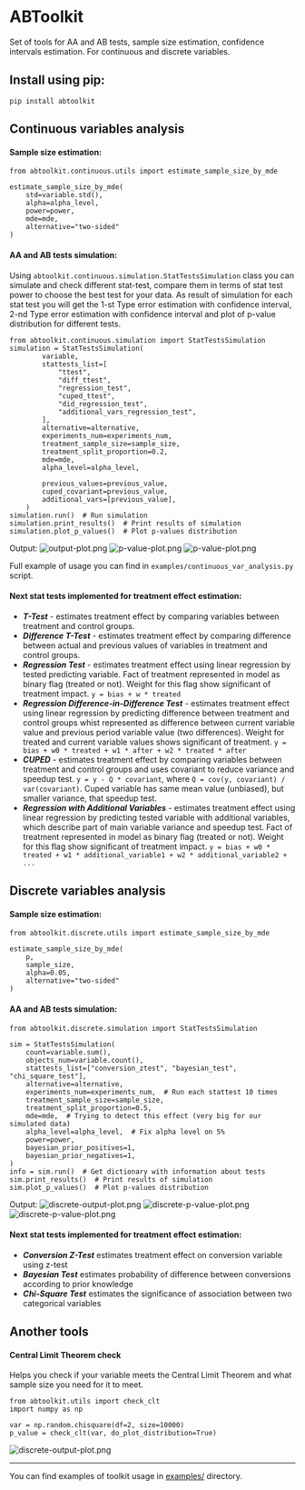 # ABToolkit
Set of tools for AA and AB tests, sample size estimation, confidence intervals estimation. 
For continuous and discrete variables.

## Install using pip:
```pip install abtoolkit```

## Continuous variables analysis
#### Sample size estimation:
```
from abtoolkit.continuous.utils import estimate_sample_size_by_mde

estimate_sample_size_by_mde(
    std=variable.std(),
    alpha=alpha_level, 
    power=power, 
    mde=mde,
    alternative="two-sided"
)
```

#### AA and AB tests simulation:
Using ```abtoolkit.continuous.simulation.StatTestsSimulation``` class you can simulate and check different stat-test, 
compare them in terms of stat test power to choose the best test for your data. As result of simulation for each 
stat test you will get the 1-st Type error estimation with confidence interval, 2-nd Type error estimation with 
confidence interval and plot of p-value distribution for different tests.

```
from abtoolkit.continuous.simulation import StatTestsSimulation
simulation = StatTestsSimulation(
        variable,
        stattests_list=[
            "ttest",
            "diff_ttest",
            "regression_test",
            "cuped_ttest",
            "did_regression_test",
            "additional_vars_regression_test",
        ],           
        alternative=alternative,
        experiments_num=experiments_num,
        treatment_sample_size=sample_size,
        treatment_split_proportion=0.2,
        mde=mde,
        alpha_level=alpha_level,

        previous_values=previous_value,
        cuped_covariant=previous_value,
        additional_vars=[previous_value],
    )
simulation.run()  # Run simulation
simulation.print_results()  # Print results of simulation
simulation.plot_p_values()  # Plot p-values distribution
```
Output:
![output-plot.png](https://raw.githubusercontent.com/nikitosl/abtoolkit/master/static%2Foutput-plot.png)
![p-value-plot.png](https://raw.githubusercontent.com/nikitosl/abtoolkit/master/static%2Fp-value-plot.png)
![p-value-plot.png](https://raw.githubusercontent.com/nikitosl/abtoolkit/master/static%2Fp-value-aa-plot.png)

Full example of usage you can find in ```examples/continuous_var_analysis.py``` script.

#### Next stat tests implemented for treatment effect estimation:
- ***T-Test*** - estimates treatment effect by comparing variables between treatment and control groups.
- ***Difference T-Test*** - estimates treatment effect by comparing difference between actual and previous values 
of variables in treatment and control groups.
- ***Regression Test*** - estimates treatment effect using linear regression by tested predicting variable. 
Fact of treatment represented in model as binary flag (treated or not). Weight for this flag show significant 
of treatment impact.
```y = bias + w * treated```
- ***Regression Difference-in-Difference Test*** - estimates treatment effect using linear regression by predicting
difference between treatment and control groups whist represented as difference between current variable value and 
previous period variable value (two differences). Weight for treated and current variable values shows 
significant of treatment. ```y = bias + w0 * treated + w1 * after + w2 * treated * after```
- ***CUPED*** - estimates treatment effect by comparing variables between treatment and control groups 
and uses covariant to reduce variance and speedup test. ```y = y - Q * covariant```, where ```Q = cov(y, covariant) / var(covariant)```. 
Cuped variable has same mean value (unbiased), but smaller variance, that speedup test.
- ***Regression with Additional Variables*** - estimates treatment effect using linear regression by predicting 
tested variable with additional variables, which describe part of main variable variance and speedup test. 
Fact of treatment represented in model as binary flag (treated or not). Weight for this flag show significant 
of treatment impact.
```y = bias + w0 * treated + w1 * additional_variable1 + w2 * additional_variable2 + ...```


## Discrete variables analysis
#### Sample size estimation:
```
from abtoolkit.discrete.utils import estimate_sample_size_by_mde

estimate_sample_size_by_mde(
    p, 
    sample_size, 
    alpha=0.05,
    alternative="two-sided"
)
```
#### AA and AB tests simulation:
```
from abtoolkit.discrete.simulation import StatTestsSimulation

sim = StatTestsSimulation(
    count=variable.sum(),
    objects_num=variable.count(),
    stattests_list=["conversion_ztest", "bayesian_test", "chi_square_test"],
    alternative=alternative,
    experiments_num=experiments_num,  # Run each stattest 10 times
    treatment_sample_size=sample_size,
    treatment_split_proportion=0.5,
    mde=mde,  # Trying to detect this effect (very big for our simulated data)
    alpha_level=alpha_level,  # Fix alpha level on 5%
    power=power,
    bayesian_prior_positives=1,
    bayesian_prior_negatives=1,
)
info = sim.run()  # Get dictionary with information about tests
sim.print_results()  # Print results of simulation
sim.plot_p_values()  # Plot p-values distribution
```
Output:
![discrete-output-plot.png](https://raw.githubusercontent.com/nikitosl/abtoolkit/master/static%2Fdiscrete-output-plot.png)
![discrete-p-value-plot.png](https://raw.githubusercontent.com/nikitosl/abtoolkit/master/static%2Fdiscrete-p-value-plot.png)
![discrete-p-value-plot.png](https://raw.githubusercontent.com/nikitosl/abtoolkit/master/static%2Fdiscrete-p-value-aa-plot.png)

#### Next stat tests implemented for treatment effect estimation:
- ***Conversion Z-Test*** estimates treatment effect on conversion variable using z-test
- ***Bayesian Test*** estimates probability of difference between conversions according to prior knowledge
- ***Chi-Square Test*** estimates the significance of association between two categorical variables

## Another tools
#### Central Limit Theorem check
Helps you check if your variable meets the Central Limit Theorem and what sample size you need for it to meet.
```
from abtoolkit.utils import check_clt
import numpy as np

var = np.random.chisquare(df=2, size=10000)
p_value = check_clt(var, do_plot_distribution=True)
```
![discrete-output-plot.png](https://raw.githubusercontent.com/nikitosl/abtoolkit/master/static%2Fclt.png)

---
You can find examples of toolkit usage in [examples/](https://github.com/nikitosl/abtoolkit/tree/master/examples) directory.